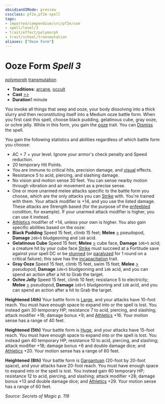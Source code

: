 ```yaml
---
obsidianUIMode: preview
cssclass: pf2e,pf2e-spell
tags:
- imported/compendium/src/pf2e/som
- spell/level/3
- trait/effect/polymorph
- trait/school/transmutation
aliases: ["Ooze Form"]
---
```

# Ooze Form *Spell 3*   
[polymorph](polymorph.md)  [transmutation](transmutation.md)  

- **Traditions**: [arcane](arcane.md), [occult](occult.md)
- **Cast** [>>](chapter-9-playing-the-game.md#Actions "Two-Action") 
- **Duration**1 minute

You invoke all things that seep and ooze, your body dissolving into a thick slurry and then reconstituting itself into a Medium ooze battle form. When you first cast this spell, choose black pudding, gelatinous cube, gray ooze, or ochre jelly. While in this form, you gain the [ooze](ooze.md) trait. You can [Dismiss](dismiss.md) the spell.

You gain the following statistics and abilities regardless of which battle form you choose:

- AC = 7 + your level. Ignore your armor's check penalty and Speed reduction.
- 20 temporary Hit Points.
- You are immune to critical hits, precision damage, and [visual](visual.md) effects.
- Resistance 5 to acid, piercing, and slashing damage.
- No vision and motion sense 30 feet. You can sense nearby motion through vibration and air movement as a precise sense.
- One or more unarmed melee attacks specific to the battle form you choose, which are the only attacks you can [Strike](strike.md) with. You're trained with them. Your attack modifier is +14, and you use the listed damage. These attacks are Strength based (for the purpose of the [enfeebled](conditions.md#Enfeebled) condition, for example). If your unarmed attack modifier is higher, you can use it instead.
- [Athletics](../skills.md#Athletics) modifier of +14, unless your own is higher. You also gain specific abilities based on the ooze:
- **Black Pudding** Speed 15 feet, climb 15 feet; **Melee** [>](chapter-9-playing-the-game.md#Actions "Single Action") pseudopod, **Damage** `2d6+5` bludgeoning and `1d8` acid.
- **Gelatinous Cube** Speed 15 feet; **Melee** [>](chapter-9-playing-the-game.md#Actions "Single Action") cube face, **Damage** `1d6+5` acid; a creature hit by your cube face [Strike](strike.md) must succeed at a Fortitude save against your spell DC or be [stunned](conditions.md#Stunned) (or [paralyzed](conditions.md#Paralyzed) for 1 round on a critical failure); this save has the [incapacitation](incapacitation.md) trait.
- **Gray Ooze** Speed 15 feet, climb 15 feet, swim 15 feet; **Melee** [>](chapter-9-playing-the-game.md#Actions "Single Action") pseudopod, **Damage** `1d6+5` bludgeoning and `1d6` acid, and you can spend an action after a hit to Grab the target.
- **Ochre Jelly** Speed 15 feet, climb 10 feet; resistance 5 to electricity; **Melee** [>](chapter-9-playing-the-game.md#Actions "Single Action") pseudopod, **Damage** `1d8+5` bludgeoning and `1d8` acid, and you can spend an action after a hit to Grab the target.

**Heightened (4th)** Your battle form is [Large](large-b1.md), and your attacks have 10-foot reach. You must have enough space to expand into or the spell is lost. You instead gain 30 temporary HP; resistance 7 to acid, piercing, and slashing; attack modifier +16; damage bonus +9; and [Athletics](../skills.md#Athletics) +16. Your motion sense has a range of 40 feet.

**Heightened (5th)** Your battle form is [Huge](huge-b1.md), and your attacks have 15-foot reach. You must have enough space to expand into or the spell is lost. You instead gain 40 temporary HP; resistance 10 to acid, piercing, and slashing; attack modifier +18; damage bonus +6 and double damage dice; and [Athletics](../skills.md#Athletics) +20. Your motion sense has a range of 60 feet.

**Heightened (8th)** Your battle form is [Gargantuan](gargantuan-b1.md) (20-foot by 20-foot space), and your attacks have 20-foot reach. You must have enough space to expand into or the spell is lost. You instead gain 60 temporary HP; resistance 12 to acid, piercing, and slashing; attack modifier +28; damage bonus +13 and double damage dice; and [Athletics](../skills.md#Athletics) +29. Your motion sense has a range of 60 feet.

*Source: Secrets of Magic p. 119*